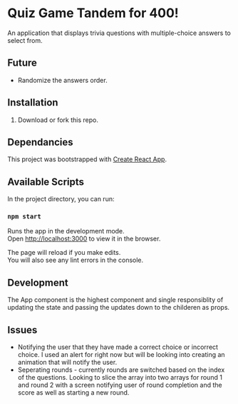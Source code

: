 # Quiz Game Tandem for 400!
 An application that displays trivia questions with multiple-choice answers to select
from. 

## Future 
- Randomize the answers order.
## Installation

1. Download or fork this repo.

## Dependancies
This project was bootstrapped with [Create React App](https://github.com/facebook/create-react-app).

## Available Scripts

In the project directory, you can run:

### `npm start`

Runs the app in the development mode.\
Open [http://localhost:3000](http://localhost:3000) to view it in the browser.

The page will reload if you make edits.\
You will also see any lint errors in the console.

## Development
The App component is the highest component and single responsiblity of updating the state and passing the updates down to the childeren as props.

## Issues
- Notifying the user that they have made a correct choice or incorrect choice. I used an alert for right now but will be looking into 
creating an animation that will notify the user.
- Seperating rounds - currently rounds are switched based on the index of the questions. Looking to slice the array into two arrays for round 1 and round 2 with a screen notifying user of round completion and the score as well as starting a new round.